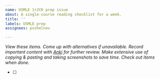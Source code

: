 ```yaml
---
name: USMLE 1+2CK prep issue
about: A single-course reading checklist for a week.
title: ''
labels: USMLE prep
assignees: pvzhelnov

---
```


_View these items. Come up with alternatives if unavailable. Record important content with [Anki](https://ankiweb.net/) for further review. Make extensive use of copying & pasting and taking screenshots to save time. Check out items when done._

- [ ] 
